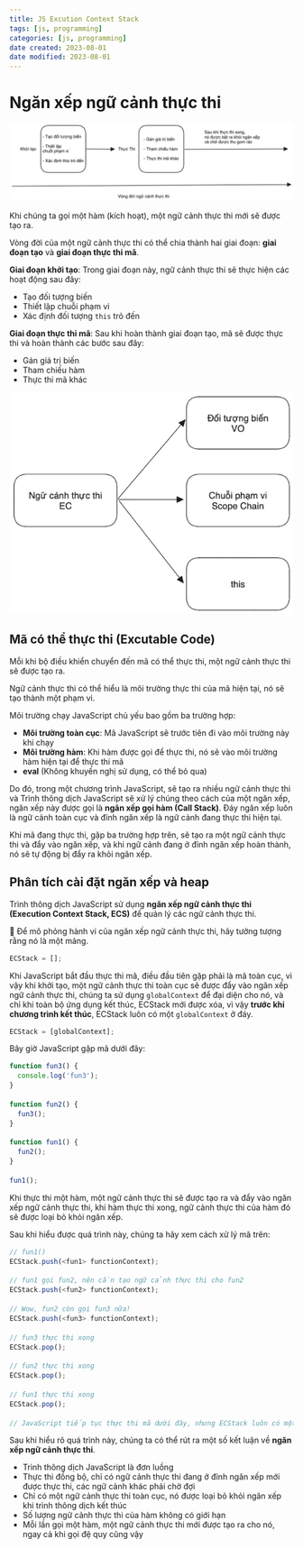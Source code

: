 ```yaml
---
title: JS Excution Context Stack
tags: [js, programming]
categories: [js, programming]
date created: 2023-08-01
date modified: 2023-08-01
---
```


# Ngăn xếp ngữ cảnh thực thi

![JS Excution Context Lifecycle.excalidraw](https://raw.githubusercontent.com/vanhung4499/images/master/snap/JS%2520Excution%2520Context%2520Lifecycle.excalidraw.png)

Khi chúng ta gọi một hàm (kích hoạt), một ngữ cảnh thực thi mới sẽ được tạo ra.

Vòng đời của một ngữ cảnh thực thi có thể chia thành hai giai đoạn: **giai đoạn tạo** và **giai đoạn thực thi mã**.

**Giai đoạn khởi tạo**: Trong giai đoạn này, ngữ cảnh thực thi sẽ thực hiện các hoạt động sau đây:

- Tạo đối tượng biến
- Thiết lập chuỗi phạm vi
- Xác định đối tượng `this` trỏ đến

**Giai đoạn thực thi mã**: Sau khi hoàn thành giai đoạn tạo, mã sẽ được thực thi và hoàn thành các bước sau đây:

- Gán giá trị biến
- Tham chiếu hàm
- Thực thi mã khác

![Excution Context.excalidraw](https://raw.githubusercontent.com/vanhung4499/images/master/snap/Excution%20Context.excalidraw.png)

## Mã có thể thực thi (Excutable Code)

Mỗi khi bộ điều khiển chuyển đến mã có thể thực thi, một ngữ cảnh thực thi sẽ được tạo ra.

Ngữ cảnh thực thi có thể hiểu là môi trường thực thi của mã hiện tại, nó sẽ tạo thành một phạm vi.

Môi trường chạy JavaScript chủ yếu bao gồm ba trường hợp:

- **Môi trường toàn cục**: Mã JavaScript sẽ trước tiên đi vào môi trường này khi chạy
- **Môi trường hàm**: Khi hàm được gọi để thực thi, nó sẽ vào môi trường hàm hiện tại để thực thi mã
- **eval** (Không khuyến nghị sử dụng, có thể bỏ qua)

Do đó, trong một chương trình JavaScript, sẽ tạo ra nhiều ngữ cảnh thực thi và Trình thông dịch JavaScript sẽ xử lý chúng theo cách của một ngăn xếp, ngăn xếp này được gọi là **ngăn xếp gọi hàm (Call Stack)**. Đáy ngăn xếp luôn là ngữ cảnh toàn cục và đỉnh ngăn xếp là ngữ cảnh đang thực thi hiện tại.

Khi mã đang thực thi, gặp ba trường hợp trên, sẽ tạo ra một ngữ cảnh thực thi và đẩy vào ngăn xếp, và khi ngữ cảnh đang ở đỉnh ngăn xếp hoàn thành, nó sẽ tự động bị đẩy ra khỏi ngăn xếp.

## Phân tích cài đặt ngăn xếp và heap

Trình thông dịch JavaScript sử dụng **ngăn xếp ngữ cảnh thực thi (Execution Context Stack, ECS)** để quản lý các ngữ cảnh thực thi.

🎯 Để mô phỏng hành vi của ngăn xếp ngữ cảnh thực thi, hãy tưởng tượng rằng nó là một mảng.

```js
ECStack = [];
```

Khi JavaScript bắt đầu thực thi mã, điều đầu tiên gặp phải là mã toàn cục, vì vậy khi khởi tạo, một ngữ cảnh thực thi toàn cục sẽ được đẩy vào ngăn xếp ngữ cảnh thực thi, chúng ta sử dụng `globalContext` để đại diện cho nó, và chỉ khi toàn bộ ứng dụng kết thúc, ECStack mới được xóa, vì vậy **trước khi chương trình kết thúc**, ECStack luôn có một `globalContext` ở đáy.

```js
ECStack = [globalContext];
```

Bây giờ JavaScript gặp mã dưới đây:

```js
function fun3() {
  console.log('fun3');
}

function fun2() {
  fun3();
}

function fun1() {
  fun2();
}

fun1();
```

Khi thực thi một hàm, một ngữ cảnh thực thi sẽ được tạo ra và đẩy vào ngăn xếp ngữ cảnh thực thi, khi hàm thực thi xong, ngữ cảnh thực thi của hàm đó sẽ được loại bỏ khỏi ngăn xếp.

Sau khi hiểu được quá trình này, chúng ta hãy xem cách xử lý mã trên:

```js
// fun1()
ECStack.push(<fun1> functionContext);

// fun1 gọi fun2, nên cần tạo ngữ cảnh thực thi cho fun2
ECStack.push(<fun2> functionContext);

// Wow, fun2 còn gọi fun3 nữa!
ECStack.push(<fun3> functionContext);

// fun3 thực thi xong
ECStack.pop();

// fun2 thực thi xong
ECStack.pop();

// fun1 thực thi xong
ECStack.pop();

// JavaScript tiếp tục thực thi mã dưới đây, nhưng ECStack luôn có một globalContext ở đáy
```

Sau khi hiểu rõ quá trình này, chúng ta có thể rút ra một số kết luận về **ngăn xếp ngữ cảnh thực thi**.

- Trình thông dịch JavaScript là đơn luồng
- Thực thi đồng bộ, chỉ có ngữ cảnh thực thi đang ở đỉnh ngăn xếp mới được thực thi, các ngữ cảnh khác phải chờ đợi
- Chỉ có một ngữ cảnh thực thi toàn cục, nó được loại bỏ khỏi ngăn xếp khi trình thông dịch kết thúc
- Số lượng ngữ cảnh thực thi của hàm không có giới hạn
- Mỗi lần gọi một hàm, một ngữ cảnh thực thi mới được tạo ra cho nó, ngay cả khi gọi đệ quy cũng vậy
